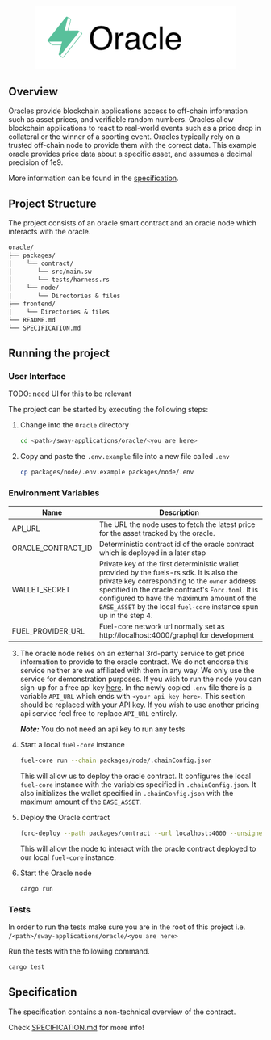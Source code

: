 <p align="center">
    <picture>
        <source media="(prefers-color-scheme: dark)" srcset=".docs/oracle-logo-dark-theme.png">
        <img alt="oracle logo" width="400px" src=".docs/oracle-logo-light-theme.png">
    </picture>
</p>

## Overview

Oracles provide blockchain applications access to off-chain information such as asset prices, and verifiable random numbers.  Oracles allow blockchain applications to react to real-world events such as a price drop in collateral or the winner of a sporting event.  Oracles typically rely on a trusted off-chain node to provide them with the correct data.  This example oracle provides price data about a specific asset, and assumes a decimal precision of 1e9.

More information can be found in the [specification](./SPECIFICATION.md).

## Project Structure

The project consists of an oracle smart contract and an oracle node which interacts with the oracle.

<!--Only show most important files e.g. script to run, build etc.-->

```
oracle/
├── packages/
|    └── contract/
|       └── src/main.sw
|       └── tests/harness.rs
|    └── node/
|       └── Directories & files
├── frontend/
|    └── Directories & files
└── README.md
└── SPECIFICATION.md
```

## Running the project

### User Interface

TODO: need UI for this to be relevant

The project can be started by executing the following steps:

1. Change into the `Oracle` directory

    ```bash
    cd <path>/sway-applications/oracle/<you are here>
    ```

2. Copy and paste the `.env.example` file into a new file called `.env`

    ```bash
    cp packages/node/.env.example packages/node/.env
    ```

### Environment Variables

| Name               | Description |
|--------------------|-------------|
| API_URL            | The URL the node uses to fetch the latest price for the asset tracked by the oracle. |
| ORACLE_CONTRACT_ID | Deterministic contract id of the oracle contract which is deployed in a later step |
| WALLET_SECRET      | Private key of the first deterministic wallet provided by the fuels-rs sdk.  It is also the private key corresponding to the `owner` address specified in the oracle contract's `Forc.toml`.  It is configured to have the maximum amount of the `BASE_ASSET` by the local `fuel-core` instance spun up in the step 4. |
| FUEL_PROVIDER_URL  | Fuel-core network url normally set as http://localhost:4000/graphql for development |

3. The oracle node relies on an external 3rd-party service to get price information to provide to the oracle contract.  We do not endorse this service neither are we affiliated with them in any way.  We only use the service for demonstration purposes.  If you wish to run the node you can sign-up for a free api key [here](https://www.cryptocompare.com/).  In the newly copied `.env` file there is a variable `API_URL` which ends with `<your api key here>`.  This section should be replaced with your API key.  If you wish to use another pricing api service feel free to replace `API_URL` entirely.

    **_Note:_** You do not need an api key to run any tests

4. Start a local `fuel-core` instance

    ```bash
    fuel-core run --chain packages/node/.chainConfig.json
    ```

    This will allow us to deploy the oracle contract.  It configures the local `fuel-core` instance with the variables specified in `.chainConfig.json`.  It also initializes the wallet specified in `.chainConfig.json` with the maximum amount of the `BASE_ASSET`.

5. Deploy the Oracle contract

    ```bash
    forc-deploy --path packages/contract --url localhost:4000 --unsigned
    ```

    This will allow the node to interact with the oracle contract deployed to our local `fuel-core` instance.

6. Start the Oracle node

    ```bash
    cargo run
    ```

### Tests
In order to run the tests make sure you are in the root of this project i.e. `/<path>/sway-applications/oracle/<you are here>`

Run the tests with the following command.

```bash
cargo test
```

## Specification

The specification contains a non-technical overview of the contract.

Check [SPECIFICATION.md](./SPECIFICATION.md) for more info!
